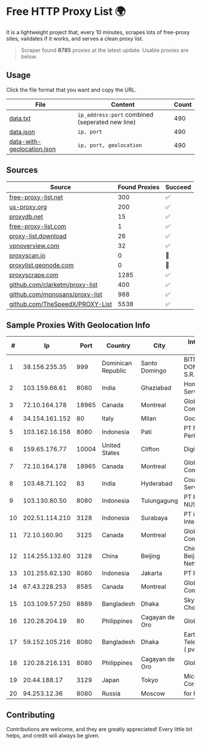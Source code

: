 
# Free HTTP Proxy List 🌍

It is a lightweight project that, every 10 minutes, scrapes lots of free-proxy sites, validates if it works, and serves a clean proxy list.


> Scraper found **8785** proxies at the latest update. Usable proxies are below.

## Usage

Click the file format that you want and copy the URL.


|File|Content|Count|
|----|-------|-----|
|[data.txt](https://raw.githubusercontent.com/themiralay/Proxy-List-World/master/data.txt)|`ip_address:port` combined (seperated new line)|490|
|[data.json](https://raw.githubusercontent.com/themiralay/Proxy-List-World/master/data.json)|`ip, port`|490|
|[data-with-geolocation.json](https://raw.githubusercontent.com/themiralay/Proxy-List-World/master/data-with-geolocation.json)|`ip, port, geolocation`|490|

## Sources

|Source|Found Proxies|Succeed|
|------|-------------|-------|
|[free-proxy-list.net](https://free-proxy-list.net)|300|✅|
|[us-proxy.org](https://www.us-proxy.org)|200|✅|
|[proxydb.net](http://proxydb.net)|15|✅|
|[free-proxy-list.com](https://free-proxy-list.com/?page=&port=&type%5B%5D=http&type%5B%5D=https&up_time=0&search=Search)|1|✅|
|[proxy-list.download](https://www.proxy-list.download/HTTP)|26|✅|
|[vpnoverview.com](https://vpnoverview.com/privacy/anonymous-browsing/free-proxy-servers)|32|✅|
|[proxyscan.io](https://www.proxyscan.io)|0|🚫|
|[proxylist.geonode.com](https://proxylist.geonode.com/api/proxy-list?limit=300&page=1&sort_by=lastChecked&sort_type=desc&protocols=http,https)|0|🚫|
|[proxyscrape.com](https://api.proxyscrape.com/v2/?request=displayproxies&protocol=http&timeout=10000&country=all&ssl=all&anonymity=all)|1285|✅|
|[github.com/clarketm/proxy-list](https://raw.githubusercontent.com/clarketm/proxy-list/master/proxy-list-raw.txt)|400|✅|
|[github.com/monosans/proxy-list](https://raw.githubusercontent.com/monosans/proxy-list/main/proxies/http.txt)|988|✅|
|[github.com/TheSpeedX/PROXY-List](https://raw.githubusercontent.com/TheSpeedX/PROXY-List/master/http.txt)|5538|✅|


## Sample Proxies With Geolocation Info

|#|Ip|Port|Country|City|Internet Service Provider|
|-|--|----|-------|----|-------------------------|
|1|38.156.235.35|999|Dominican Republic|Santo Domingo|BITNET DOMINICANA, S.R.L.|
|2|103.159.66.61|8080|India|Ghaziabad|Home Broadband Services LLP|
|3|72.10.164.178|18965|Canada|Montreal|GloboTech Communications|
|4|34.154.161.152|80|Italy|Milan|Google LLC|
|5|103.162.16.158|8080|Indonesia|Pati|PT Mega Data Perkasa|
|6|159.65.176.77|10004|United States|Clifton|DigitalOcean, LLC|
|7|72.10.164.178|18965|Canada|Montreal|GloboTech Communications|
|8|103.48.71.102|83|India|Hyderabad|Country Online Services PVT LTD|
|9|103.130.80.50|8080|Indonesia|Tulungagung|PT PRISMA MEDIA NUSANTARA|
|10|202.51.114.210|3128|Indonesia|Surabaya|PT iForte Global Internet|
|11|72.10.160.90|3125|Canada|Montreal|GloboTech Communications|
|12|114.255.132.60|3128|China|Beijing|China Unicom Beijing Province Network|
|13|101.255.62.130|8080|Indonesia|Jakarta|PT Remala Abadi|
|14|67.43.228.253|8585|Canada|Montreal|GloboTech Communications|
|15|103.109.57.250|8889|Bangladesh|Dhaka|Skynet Chowmuhani|
|16|120.28.204.19|80|Philippines|Cagayan de Oro|Globe Telecom|
|17|59.152.105.216|8080|Bangladesh|Dhaka|Earth Telecommunication ( pvt ) Limited|
|18|120.28.216.131|8080|Philippines|Cagayan de Oro|Globe Telecom|
|19|20.44.188.17|3129|Japan|Tokyo|Microsoft Corporation|
|20|94.253.12.36|8080|Russia|Moscow|for Flex Ltd|



## Contributing

Contributions are welcome, and they are greatly appreciated! Every
little bit helps, and credit will always be given.

